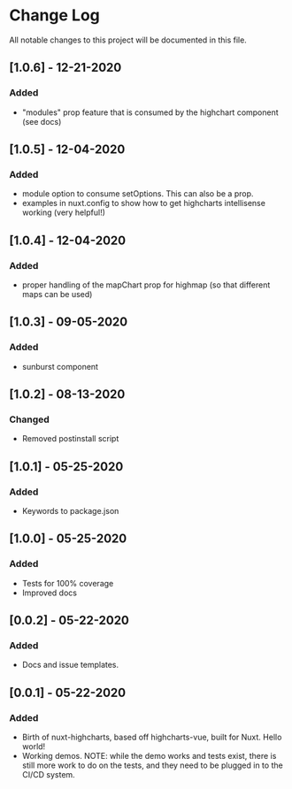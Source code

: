 # Change Log
All notable changes to this project will be documented in this file.

## [1.0.6] - 12-21-2020
### Added
- "modules" prop feature that is consumed by the highchart component (see docs)

## [1.0.5] - 12-04-2020
### Added
- module option to consume setOptions. This can also be a prop.
- examples in nuxt.config to show how to get highcharts intellisense working (very helpful!)

## [1.0.4] - 12-04-2020
### Added
- proper handling of the mapChart prop for highmap (so that different maps can be used)

## [1.0.3] - 09-05-2020
### Added
- sunburst component

## [1.0.2] - 08-13-2020
### Changed
- Removed postinstall script

## [1.0.1] - 05-25-2020
### Added
- Keywords to package.json

## [1.0.0] - 05-25-2020
### Added
- Tests for 100% coverage
- Improved docs

## [0.0.2] - 05-22-2020
### Added
- Docs and issue templates.

## [0.0.1] - 05-22-2020

### Added
- Birth of nuxt-highcharts, based off highcharts-vue, built for Nuxt. Hello world!
- Working demos. NOTE: while the demo works and tests exist, there is still more work to do on the tests, and they need to be plugged in to the CI/CD system. 